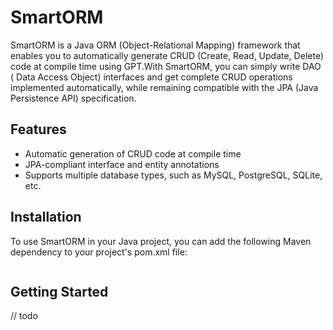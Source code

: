 # SmartORM

SmartORM is a Java ORM (Object-Relational Mapping) framework that enables you to automatically generate CRUD (Create,
Read, Update, Delete) code at compile time using GPT.With SmartORM, you can simply write DAO (
Data Access Object) interfaces and get complete CRUD operations implemented automatically, while remaining compatible
with the JPA (Java Persistence API) specification.

## Features

- Automatic generation of CRUD code at compile time
- JPA-compliant interface and entity annotations
- Supports multiple database types, such as MySQL, PostgreSQL, SQLite, etc.

## Installation

To use SmartORM in your Java project, you can add the following Maven dependency to your project's pom.xml file:

```xml

```

## Getting Started

// todo